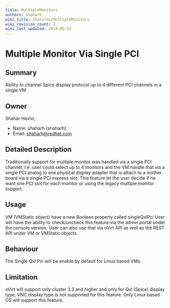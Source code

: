 ```yaml
---
title: MultipleMonitors
authors: shaharh
wiki_title: Features/MultipleMonitors
wiki_revision_count: 3
wiki_last_updated: 2014-05-12
---
```


# Multiple Monitor Via Single PCI

## Summary

Ability to channel Spice display protocol up to 4 different PCI channels in a single VM

## Owner

Shahar Havivi,

*   Name: shaharh (shaharh)
*   Email: <shaharh@redhat.com>

## Detailed Description

Traditionally support for multiple monitor was handled via a single PCI channel, I.e. user could select up to 4 monitors and the VM handle that via a single PCI analog to one physical display adapter that is attach to a mother board via a single PCI express slot. This feature let the user decide if he want one PCI slot for each monitor or using the legacy multiple monitor support.

## Usage

VM (VMStatic object) have a new Boolean property called singleQxlPci User will have the ability to check/uncheck this feature via the admin portal under the console version. User can also use that via oVirt API as well as the REST API under VM or VMStatic objects.

## Behaviour

The Single Qxl Pci will be enable by default for Linux based VMs.

## Limitation

oVirt will support only cluster 3.3 and higher and only for Qxl (Spice) display type, VNC display type is not supported for this feature. Only Linux based OS will support this feature.
